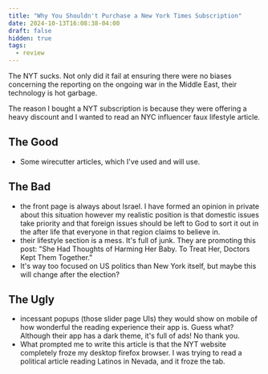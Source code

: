 ```yaml
---
title: "Why You Shouldn't Purchase a New York Times Subscription"
date: 2024-10-13T16:08:38-04:00
draft: false
hidden: true
tags:
  - review
---
```


The NYT sucks. Not only did it fail at ensuring there were no biases concerning the reporting on the ongoing war in the Middle East, their technology is hot garbage.

The reason I bought a NYT subscription is because they were offering a heavy discount and I wanted to read an NYC influencer faux lifestyle article.

## The Good

- Some wirecutter articles, which I've used and will use.

## The Bad

- the front page is always about Israel. I have formed an opinion in private about this situation however my realistic position is that  domestic issues take priority and that foreign issues should be left to God to sort it out in the after life that everyone in that region claims to believe in.
- their lifestyle section is a mess. It's full of junk. They are promoting this post: "She Had Thoughts of Harming Her Baby. To Treat Her, Doctors Kept Them Together."
- It's way too focused on US politics than New York itself, but maybe this will change after the election?

## The Ugly

- incessant popups (those slider page UIs) they would show on mobile of how wonderful the reading experience their app is. Guess what? Although their app has a dark theme, it's full of ads! No thank you.
- What prompted me to write this article is that the NYT website completely froze my desktop firefox browser. I was trying to read a political article reading Latinos in Nevada, and it froze the tab.
